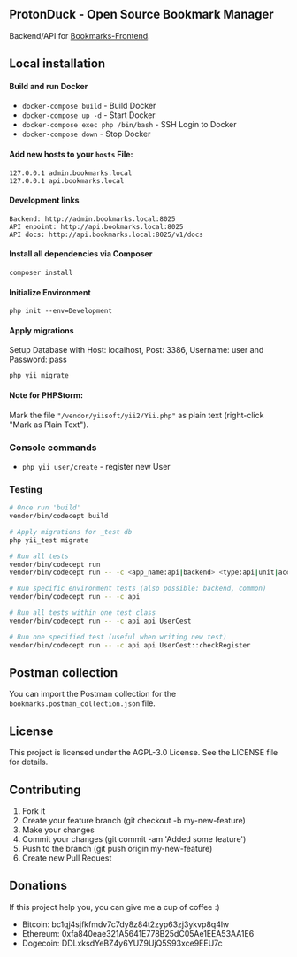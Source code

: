 ## ProtonDuck - Open Source Bookmark Manager

Backend/API for [Bookmarks-Frontend](https://github.com/protonduck/bookmarks-frontend).

## Local installation

#### Build and run Docker

- `docker-compose build` - Build Docker
- `docker-compose up -d` - Start Docker
- `docker-compose exec php /bin/bash` - SSH Login to Docker
- `docker-compose down` - Stop Docker

#### Add new hosts to your `hosts` File:

```
127.0.0.1 admin.bookmarks.local
127.0.0.1 api.bookmarks.local
```

#### Development links

```
Backend: http://admin.bookmarks.local:8025
API enpoint: http://api.bookmarks.local:8025
API docs: http://api.bookmarks.local:8025/v1/docs
```

#### Install all dependencies via Composer

```
composer install
```

#### Initialize Environment

```
php init --env=Development
```

#### Apply migrations

Setup Database with Host: localhost, Post: 3386, Username: user and Password: pass

```
php yii migrate
```

#### Note for PHPStorm:

Mark the file `"/vendor/yiisoft/yii2/Yii.php"` as plain text (right-click "Mark as Plain Text").

### Console commands

- `php yii user/create` - register new User

### Testing

```bash
# Once run 'build'
vendor/bin/codecept build

# Apply migrations for _test db
php yii_test migrate

# Run all tests
vendor/bin/codecept run
vendor/bin/codecept run -- -c <app_name:api|backend> <type:api|unit|acceptance|functional> <className>::<methodName>

# Run specific environment tests (also possible: backend, common)
vendor/bin/codecept run -- -c api

# Run all tests within one test class
vendor/bin/codecept run -- -c api api UserCest

# Run one specified test (useful when writing new test)
vendor/bin/codecept run -- -c api api UserCest::checkRegister
```

## Postman collection

You can import the Postman collection for the `bookmarks.postman_collection.json` file.

## License

This project is licensed under the AGPL-3.0 License. See the LICENSE file for details.

## Contributing

1. Fork it
2. Create your feature branch (git checkout -b my-new-feature)
3. Make your changes
4. Commit your changes (git commit -am 'Added some feature')
5. Push to the branch (git push origin my-new-feature)
6. Create new Pull Request

## Donations

If this project help you, you can give me a cup of coffee :)

- Bitcoin: bc1qj4sjfkfmdv7c7dy8z84t2zyp63zj3ykvp8q4lw
- Ethereum: 0xfa840eae321A5641E778B25dC05Ae1EEA53AA1E6
- Dogecoin: DDLxksdYeBZ4y6YUZ9UjQ5S93xce9EEU7c
